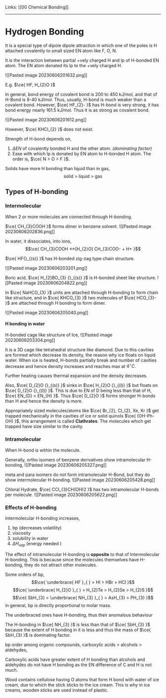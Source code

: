 Links: [[00 Chemical Bonding]]
___
# Hydrogen Bonding
It is a special type of dipole dipole attraction in which one of the poles is H attached covalently to small sized EN atom like F, O, N.

It is the interaction between partial +vely charged H and lp of H-bonded EN atom.  The EN atom donated its lp to the +vely charged H.

![[Pasted image 20230606201632.png]]

E.g. $\ce{ HF, H_{2}O }$

In general, bond energy of covalent bond is 200 to 450 kJ/mol, and that of H-Bond is 8-40 kJ/mol. Thus, usually, H-bond is much weaker than a covalent bond. 
However, $\ce{ HF_{2}- }$ has H-bond is very strong, it has bond energy nearly 161.5 kJ/mol. Thus it is as strong as covalent bond. 

![[Pasted image 20230606201612.png]]

However, $\ce{ KHCl_{2} }$ does not exist.

Strength of H-bond depends on,
1. $\Delta EN$ of covalently bonded H and the other atom. *(dominating factor)*
2. Ease with which lp is donated by EN atom to H-bonded H atom. The order is, $\ce{ N > O > F }$.

Solids have more H bonding than liquid than in gas, 
$$\text{solid > liquid > gas}$$

## Types of H-bonding
### Intermolecular 
When 2 or more molecules are connected through H-bonding.

$\ce{ CH_{3}COOH }$ forms dimer in benzene solvent. 
![[Pasted image 20230606202836.png]]

In water, it dissociates, into ions,
$$\ce{ CH_{3}COOH <->[H_{2}O] CH_{3}COO- + H+ }$$

$\ce{ HF{}_{(s)} }$ has H-bonded zig-zag type chain structure. 

![[Pasted image 20230606203201.png]]

Boric acid, $\ce{ H_{2}BO_{3} {}_{(s)} }$ is H-bonded sheet like structure. 
![[Pasted image 20230606204822.png]]

In $\ce{ NaHCO_{3} }$ units are attached through H-bonding to form chain like structure, and in $\ce{ KHCO_{3} }$ two molecules of $\ce{ HCO_{3}- }$ are attached through H bonding to form dimer. 

![[Pasted image 20230606205040.png]]

#### H bonding in water
H-bonded cage like structure of Ice,
![[Pasted image 20230606203304.png]]

It is a 3D cage like tetrahedral structure like diamond. Due to this cavities are formed which decrease its density, the reason why ice floats on liquid water. When ice is heated, H-bonds partially break and number of cavities decrease and hence density increases and reaches max at $4^{\circ}C$.

Further heating causes thermal expansion and the density decreases. 

Also, $\ce{ D_{2}O {}_{(s)} }$ sinks in $\ce{ H_{2}O {}_{(l)} }$ but floats on $\ce{ D_{2}O {}_{(l)} }$. This is due to EN of D being less than that of H, $\ce{ EN_{D} < EN_{H} }$. Thus $\ce{ D_{2}O }$ forms stronger H-bonds than H and hence the density is more. 

Appropriately sized molecules/atoms like $\ce{ Br_{2}, Cl_{2}, Xe, Kr }$ get trapped mechanically in the cavities of ice or solid quinols $\ce{ (OH-Ph-OH) }$, this arrangement is called **Clathrates**.  The molecules which get trapped have size similar to the cavity.  

### Intramolecular
When H-bond is within the molecule. 

Generally, ortho isomers of benzene derivatives show intramolecular H-bonding,
![[Pasted image 20230606205327.png]]

meta and para isomers do not form intramolecular H-Bond, but they do show intermolecular H-bonding.
![[Pasted image 20230606205428.png]]

Chloral Hydrate, $\ce{ CCl_{3}CH(OH)2 }$ has two intramolecular H-bonds per molecule.
![[Pasted image 20230606205622.png]]

### Effects of H-bonding 
Intermolecular H-bonding increases,
1. bp (decreases volatility)
2. viscosity 
3. solubility in water
4. $\Delta H_{vap}$ (energy needed )

The effect of intramolecular H-bonding is **opposite** to that of Intermolecular H-bonding. This is because since the molecules themselves have H-bonding, they do not attract other molecules. 

Some orders of bp,
$$\ce{ \underbrace{ HF }_{  } > HI > HBr > HCl }$$
$$\ce{ \underbrace{ H_{2}O }_{  } > H_{2}Te > H_{2}Se > H_{2}S }$$
$$\ce{ SbH_{3} > \underbrace{ NH_{3} }_{  } > AsH_{3} > PH_{3} }$$
in general, bp is directly proportional to molar mass.

The underbraced ones have H-bonding, thus their anomalous behaviour

 The H-bonding in $\ce{ NH_{3} }$ is less than that of $\ce{ SbH_{3} }$ because the extent of H bonding in it is less and thus the mass of $\ce{ SbH_{3} }$ is dominating factor. 

bp order among organic compounds,
carboxylic acids > alcohols > aldehydes,

Carboxylic acids have greater extent of H bonding than alcohols and aldehydes do not have H bonding as the EN difference of C and H is not much. 

Wood contains cellulose having O atoms that form H bond with water of ice cream, due to which the stick sticks to the ice cream. This is why in ice creams, wooden sticks are used instead of plastic. 




